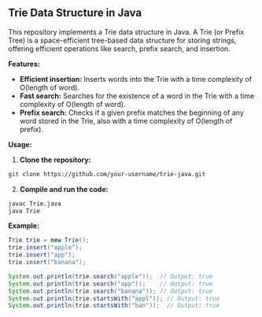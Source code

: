 ## Trie Data Structure in Java

This repository implements a Trie data structure in Java. A Trie (or Prefix Tree) is a space-efficient tree-based data structure for storing strings, offering efficient operations like search, prefix search, and insertion.

**Features:**

* **Efficient insertion:** Inserts words into the Trie with a time complexity of O(length of word).
* **Fast search:** Searches for the existence of a word in the Trie with a time complexity of O(length of word).
* **Prefix search:** Checks if a given prefix matches the beginning of any word stored in the Trie, also with a time complexity of O(length of prefix).

**Usage:**

1. **Clone the repository:**

```bash
git clone https://github.com/your-username/trie-java.git
```

2. **Compile and run the code:**

```bash
javac Trie.java
java Trie
```

**Example:**

```java
Trie trie = new Trie();
trie.insert("apple");
trie.insert("app");
trie.insert("banana");

System.out.println(trie.search("apple"));  // Output: true
System.out.println(trie.search("app"));    // Output: true
System.out.println(trie.search("banana")); // Output: true
System.out.println(trie.startsWith("appl")); // Output: true
System.out.println(trie.startsWith("ban"));  // Output: true
```

